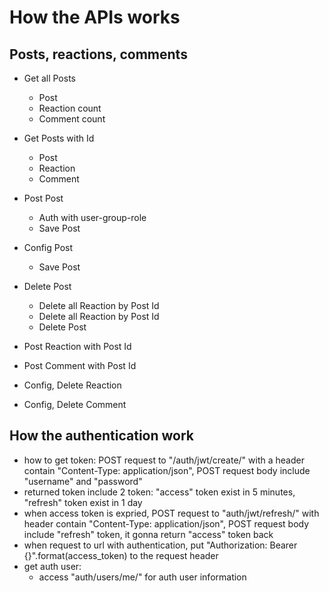 # How the APIs works

## Posts, reactions, comments

- Get all Posts

  - Post
  - Reaction count
  - Comment count

- Get Posts with Id

  - Post
  - Reaction
  - Comment

- Post Post

  - Auth with user-group-role
  - Save Post

- Config Post

  - Save Post

- Delete Post

  - Delete all Reaction by Post Id
  - Delete all Reaction by Post Id
  - Delete Post

- Post Reaction with Post Id
- Post Comment with Post Id
- Config, Delete Reaction
- Config, Delete Comment

## How the authentication work
- how to get token: POST request to "/auth/jwt/create/" with a header contain "Content-Type: application/json",
POST request body include "username" and "password"
- returned token include 2 token: "access" token exist in 5 minutes, "refresh" token exist in 1 day
- when access token is expried, POST request to "auth/jwt/refresh/" with header contain "Content-Type: application/json", POST request body include "refresh" token, it gonna return "access" token back
- when request to url with authentication, put "Authorization: Bearer {}".format(access_token) to the request header
- get auth user:
    - access "auth/users/me/" for auth user information